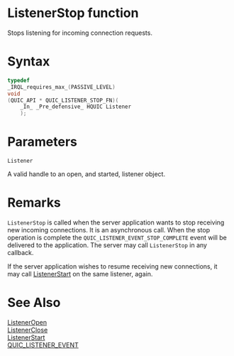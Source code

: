 ListenerStop function
======

Stops listening for incoming connection requests.

# Syntax

```C
typedef
_IRQL_requires_max_(PASSIVE_LEVEL)
void
(QUIC_API * QUIC_LISTENER_STOP_FN)(
    _In_ _Pre_defensive_ HQUIC Listener
    );
```

# Parameters

`Listener`

A valid handle to an open, and started, listener object.

# Remarks

`ListenerStop` is called when the server application wants to stop receiving new incoming connections. It is an asynchronous call. When the stop operation is complete the `QUIC_LISTENER_EVENT_STOP_COMPLETE` event will be delivered to the application. The server may call `ListenerStop` in any callback.

If the server application wishes to resume receiving new connections, it may call [ListenerStart](ListenerStart.md) on the same listener, again.

# See Also

[ListenerOpen](ListenerOpen.md)<br>
[ListenerClose](ListenerClose.md)<br>
[ListenerStart](ListenerStart.md)<br>
[QUIC_LISTENER_EVENT](QUIC_LISTENER_EVENT.md)<br>

